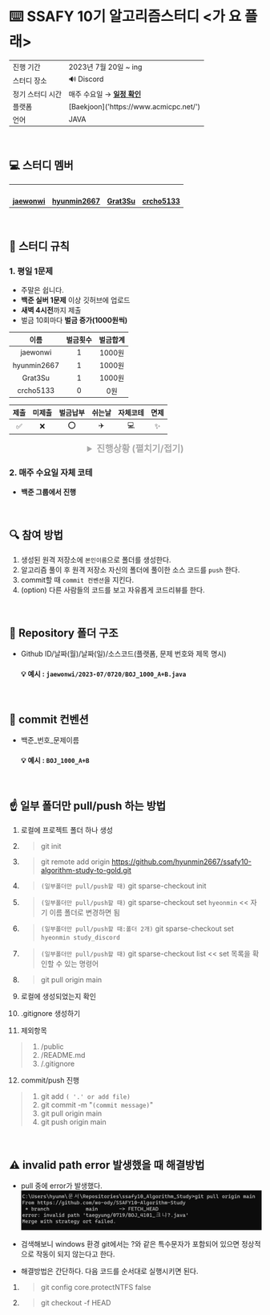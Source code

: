 # ⌨️ SSAFY 10기 알고리즘스터디 <가 요 플래>

<div align="center">

<table>
  <tr>
    <td>진행 기간</td>
    <td>2023년 7월 20일 ~ ing </td>
  </tr>
  <tr>
    <td>스터디 장소</td>
    <td>🔊 Discord</td>
  </tr>
  <tr>
    <td>정기 스터디 시간</td>
    <td>매주 수요일 &rarr; <a href="/study_discord/"><b>일정 확인</b></a></td>
  </tr>
  <tr>
    <td>플랫폼</td>
    <td> [Baekjoon]('https://www.acmicpc.net/') </td>
  </tr>
  <tr>
    <td>언어</td>
    <td>
      JAVA
      <!-- <img src="https://img.shields.io/badge/Java-007396.svg?&style=for-the-badge&logo=Java&logoColor=white">  -->
      <!-- <img src="https://img.shields.io/badge/Python-3776AB?style=for-the-badge&logo=python&logoColor=white"> -->
    </td>
  </tr>
</table>

</div>

<br>

## 💻️ 스터디 멤버

<table align="center">
 <tr>
    <td align="center"><a href="https://github.com/jaewonwi"><img src="https://avatars.githubusercontent.com/jaewonwi" width="150px;" alt=""></a></td>
    <td align="center"><a href="https://github.com/hyunmin2667"><img src="https://avatars.githubusercontent.com/hyunmin2667" width="150px;" alt=""></a></td>
    <td align="center"><a href="https://github.com/Grat3Su"><img src="https://avatars.githubusercontent.com/Grat3Su" width="150px;" alt=""></a></td>
    <td align="center"><a href="https://github.com/crcho5133"><img src="https://avatars.githubusercontent.com/crcho5133" width="150px;" alt=""></a></td>
  </tr>
  <tr>
    <td align="center"><a href="https://github.com/jaewonwi"><b>jaewonwi</b></a></td>
    <td align="center"><a href="https://github.com/hyunmin2667"><b>hyunmin2667</b></a></td>
    <td align="center"><a href="https://github.com/Grat3Su"><b>Grat3Su</b></a></td>
    <td align="center"><a href="https://github.com/crcho5133"><b>crcho5133</b></a></td>
  </tr>
  <!-- <tr> 
    <td align="center"><img src="https://img.shields.io/badge/Java-007396.svg?&style=for-the-badge&logo=Java&logoColor=white"></td>
    <td align="center"><img src="https://img.shields.io/badge/Java-007396?style=for-the-badge&logo=java&logoColor=white"></td>
    <td align="center"><img src="https://img.shields.io/badge/Java-007396?style=for-the-badge&logo=java&logoColor=white"></td>
    <td align="center"><img src="https://img.shields.io/badge/Java-007396?style=for-the-badge&logo=java&logoColor=white"></td>
    <td align="center"><img src="https://img.shields.io/badge/Java-007396?style=for-the-badge&logo=java&logoColor=white"><br/><img src="https://img.shields.io/badge/Python-3776AB?style=for-the-badge&logo=python&logoColor=white"></td>
  </tr>  -->
</table>


<br>


## 📌 스터디 규칙


### 1. 평일 1문제
- 주말은 쉽니다.
- **백준 실버 1문제** 이상 깃허브에 업로드
- **새벽 4시전**까지 제출
- 벌금 10회마다 **벌금 증가(1000원씩)**

<div align="center">













 |    이름     | 벌금횟수 | 벌금합계 |
 |:-----------:|:--------:|:--------:|
 |  jaewonwi   |    1     |  1000원  |
 | hyunmin2667 |    1     |  1000원  |
 |   Grat3Su   |    1     |   1000원    |
 |  crcho5133  |    0     |   0원    |


| 제출 | 미제출 | 벌금납부 | 쉬는날 | 자체코테 | 면제 | 
|:-----:|:-----:|:-------:|:-------:|:--------:|:-------:|
| ✅   | ❌     | ⭕       | ✈️     | 💻     | ✨  |

<details>
  
<summary style="font-weight:bold;color:darkgray;font-size:18px">진행상황 (펼치기/접기)</summary>
  
<div markdown="1" >


| 날짜  | jaewonwi | hyunmin2667 | Grat3Su | crcho5133 |
|:-----:|:--------:|:-----------:|:-------:|:---------:|
| 10/31 |          |             |         |           |
| 10/30 |    ✅    |     ✅      |   ✅    |    ✅     |
| 10/27 |    ⭕    |     ⭕      |   ❌    |    ✅     |
| 10/26 |    💻    |     💻      |   💻    |    💻     |
| 10/25 |    ✅    |     ✅      |   ✅    |    ✅     |
| 10/24 |    ✅    |     ✅      |   ✅    |    ✅     |
| 10/23 |    ✅    |     ✅      |   ⭕    |    ✅     |
| 10/20 |    ✅    |     ✅      |   ✅    |    ✅     |
| 10/19 |    ✅    |     ✅      |   ✅    |    ✅     |
| 10/18 |    ✅    |     ✅      |   ✅    |    ✅     |















</div>

</details>



</div>


### 2. 매주 수요일 자체 코테
- **백준 그룹에서 진행**

<!-- - 📘Do it! 알고리즘 코딩 테스트 (백준 100문제)
- 30일 완성 커리큘럼을 60일로 진행(예정) -->


<br>

## 🔍 참여 방법

1. 생성된 원격 저장소에 `본인이름`으로 폴더를 생성한다.
2. 알고리즘 풀이 후 원격 저장소 자신의 폴더에 풀이한 소스 코드를 `push` 한다.
3. commit할 때 `commit 컨벤션`을 지킨다.
4. (option) 다른 사람들의 코드를 보고 자유롭게 코드리뷰를 한다.

<br>




<!-- ## 🧑🏻‍💻 진행 상황

<div align="center">


| <center>진행 상황  </center>          | <center>표기</cetner>  |
|:-----------------|:----:|
| 해당 주에 완료 시       | ✅   |
| 해당 주에 미완료 시      | ❌   |

|   번호    |      날짜       | jaewonwi | hyunmin2667 | Grat3Su | crcho5133 | 
|:-------:|:-------------:|:-------:|:---------:|:--------:|:------------:|
| 1 | 7/20 |    ✅    |     ✅     |    ✅     |      ✅      |
| 2 | 7/21 |        |          |         |            |


<br>

</div> -->

<!-- ## 🧑🏻‍💻 스터디 계획표

<div align="center">

<details>
<summary style="font-weight:bold;color:darkgray;font-size:18px">
펼치기/접기
</summary>


<div markdown="1" >


|차수 |      날짜       | 분류 | 백준문제 |  진행도
|:---:|:-------------:|:-------:|:---------:|:---------:|
1일차	|	7/19	|	준비	|	코딩테스트	|	✅
2일차	|	7/20	|	준비	|	준비하기	|	✅
3일차	|	7/21	|	자료구조	|	배열의 리스트	|	✅
4일차	|	7/22	|	자료구조	|	구간 합	|	✅
5일차	|	7/23	|	자료구조	|	투 포인터	|	
6일차	|	7/24	|	자료구조	|	슬라이딩 윈도우	|	
7일차	|	7/25	|	자료구조	|	스택과 큐	|	
8일차	|	7/26	|	자료구조	|	스택과 큐	|	
9일차	|	7/27	|	정렬	|	버블 정렬	|	
10일차	|	7/28	|	정렬	|	선택 정렬	|	
11일차	|	7/29	|	정렬	|	삽입 정렬	|	
12일차	|	7/30	|	정렬	|	퀵 정렬	|	
13일차	|	7/31	|	정렬	|	병합 정렬	|	
14일차	|	8/1	|	정렬	|	기수 정렬	|	
15일차	|	8/2	|	탐색	|	깊이 우선 탐색	|	
16일차	|	8/3	|	탐색	|	너비 우선 탐색	|	
17일차	|	8/4	|	탐색	|	이진 탐색	|	
18일차	|	8/5	|	탐색	|	이진 탐색	|	
19일차	|	8/6	|	그리디	|	문제 풀이	|	
20일차	|	8/7	|	그리디	|	문제 풀이	|	
21일차	|	8/8	|	그리디	|	문제 풀이	|	
22일차	|	8/9	|	그리디	|	문제풀이	|	
23일차	|	8/10	|	정수론	|	소수 구하기	|	
24일차	|	8/11	|	정수론	|	오일러 피	|	
25일차	|	8/12	|	정수론	|	유클리드 호제법	|	
26일차	|	8/13	|	정수론	|	확장 유클리드 호제법	|	
27일차	|	8/14	|	그래프	|	그래프의 표현	|	
28일차	|	8/15	|	그래프	|	그래프의 표현	|	
29일차	|	8/16	|	그래프	|	유니온 파인드	|	
30일차	|	8/17	|	그래프	|	유니온 파인드	|	
31일차	|	8/18	|	그래프	|	위상 정렬	|	
32일차	|	8/19	|	그래프	|	위상 정렬	|	
33일차	|	8/20	|	그래프	|	다익스트라	|	
34일차	|	8/21	|	그래프	|	다익스트라	|	
35일차	|	8/22	|	그래프	|	벨만-포드	|	
36일차	|	8/23	|	그래프	|	플로이드-워셜	|	
37일차	|	8/24	|	그래프	|	최소 신장 트리	|	
38일차	|	8/25	|	그래프	|	최소 신장 트리	|	
39일차	|	8/26	|	트리	|	트리 알아보기	|	
40일차	|	8/27	|	트리	|	트라이	|	
41일차	|	8/28	|	트리	|	이진 트리	|	
42일차	|	8/29	|	트리	|	이진 트리	|	
43일차	|	8/30	|	트리	|	세그먼트 트리	|	
44일차	|	8/31	|	트리	|	세그먼트 트리	|	
45일차	|	9/1	|	트리	|	최소 공통 조상	|	
46일차	|	9/2	|	트리	|	최소 공통 조상	|	
47일차	|	9/3	|	조합	|	문제 풀이	|	
48일차	|	9/4	|	조합	|	문제 풀이	|	
49일차	|	9/5	|	조합	|	문제 풀이	|	
50일차	|	9/6	|	조합	|	문제 풀이	|	
51일차	|	9/7	|	동적 계획법	|	문제 풀이	|	
52일차	|	9/8	|	동적 계획법	|	문제 풀이	|	
53일차	|	9/9	|	동적 계획법	|	문제 풀이	|	
54일차	|	9/10	|	동적 계획법	|	문제 풀이	|	
55일차	|	9/11	|	동적 계획법	|	문제 풀이	|	
56일차	|	9/12	|	동적 계획법	|	문제 풀이	|	
57일차	|	9/13	|	동적 계획법	|	문제 풀이	|	
58일차	|	9/14	|	동적 계획법	|	문제 풀이	|	
59일차	|	9/15	|	기하	|	문제 풀이	|	
60일차	|	9/16	|	기하	|	문제 풀이	|	



</div>
</details>

</div>

<br> -->



## 📁 Repository 폴더 구조

- Github ID/날짜(월)/날짜(일)/소스코드(플랫폼, 문제 번호와 제목 명시)

  #### 💡 예시 : `jaewonwi/2023-07/0720/BOJ_1000_A+B.java`

<br>

## 📝 commit 컨벤션

- 백준_번호_문제이름

  #### 💡 예시 : `BOJ_1000_A+B`


<br>

## ☝️ 일부 폴더만 pull/push 하는 방법
1. 로컬에 프로젝트 폴더 하나 생성
2. > git init
3. > git remote add origin https://github.com/hyunmin2667/ssafy10-algorithm-study-to-gold.git
4. > `(일부폴더만 pull/push할 때)` git sparse-checkout init
5. > `(일부폴더만 pull/push할 때)` git sparse-checkout set `hyeonmin` << 자기 이름 폴더로 변경하면 됨
6. > `(일부폴더만 pull/push할 때:폴더 2개)` git sparse-checkout set `hyeonmin study_discord` 
7. > `(일부폴더만 pull/push할 때)` git sparse-checkout list << set 목록을 확인할 수 있는 명령어
8. > git pull origin main

9. 로컬에 생성되었는지 확인
10. .gitignore 생성하기
11. 제외항목
> 1. /public
> 2. /README.md
> 3. /.gitignore

12. commit/push 진행
> 1. git add `( '.' or add file)`
> 2. git commit -m "`(commit message)`"
> 3. git pull origin main
> 4. git push origin main

<br>

## ⚠️ invalid path error 발생했을 때 해결방법
- pull 중에 error가 발생했다.
![Alt text](public/image.png)

- 검색해보니 windows 환경 git에서는 ?와 같은 특수문자가 포함되어 있으면 정상적으로 작동이 되지 않는다고 한다.

- 해결방법은 간단하다. 다음 코드를 순서대로 실행시키면 된다.
1. > git config core.protectNTFS false
2. > git checkout -f HEAD

